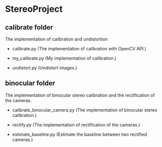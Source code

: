 # StereoProject

## calibrate folder

The implementation of calibration and undistortion

- calibrate.py (The implementation of calibration with OpenCV API.)

- my_calibrate.py (My implementation of calibration.)

- undistort.py (Undistort images.)

## binocular folder

The implementation of binocular stereo calibration and the rectification of the cameras.

- calibrate_binocular_camera.py (The implementation of binocular stereo calibration.)

- rectify.py (The implementation of rectification of the cameras.)

- estimate_baseline.py (Estimate the baseline between two rectified cameras.)
